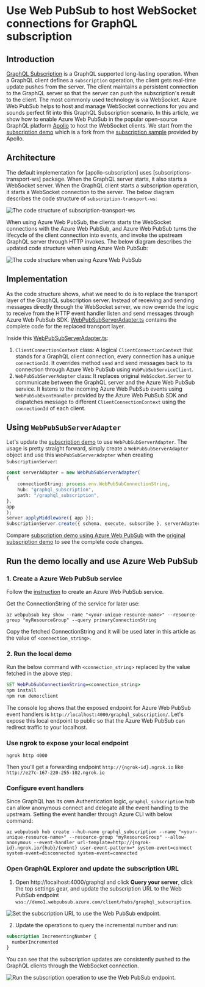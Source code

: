 # Use Web PubSub to host WebSocket connections for GraphQL subscription

## Introduction
[GraphQL Subscription](https://graphql.org/blog/subscriptions-in-graphql-and-relay/) is a GraphQL supported long-lasting operation. When a GraphQL client defines a `subscription` operation, the client gets real-time update pushes from the server. The client maintains a persistent connection to the GraphQL server so that the server can push the subscription's result to the client. The most commonly used technology is via WebSocket. Azure Web PubSub helps to host and manage WebSocket connections for you and sounds perfect fit into this GraphQL Subscription scenario. In this article, we show how to enable Azure Web PubSub in the popular open-source GraphQL platform [Apollo](https://www.apollographql.com/) to host the WebSocket clients. We start from the [subscription demo](./demos/client-websockets/demo-without-awps.ts) which is a fork from the [subscription sample](https://github.com/apollographql/docs-examples/tree/50808f11c5cfeaf029422dee3a3b324a6e93783e/apollo-server/v3/subscriptions) provided by Apollo.

## Architecture

The default implementation for [apollo-subscription] uses [subscriptions-transport-ws] package. When the GraphQL server starts, it also starts a WebSocket server. When the GraphQL client starts a subscription operation, it starts a WebSocket connection to the server. The below diagram describes the code structure of `subscription-transport-ws`:

![The code structure of `subscription-transport-ws`](images/original-code-structure.png)

When using Azure Web PubSub, the clients starts the WebSocket connections with the Azure Web PubSub, and Azure Web PubSub turns the lifecycle of the client connection into events, and invoke the upstream GraphQL server through HTTP invokes. The below diagram describes the updated code structure when using Azure Web PubSub:

![The code structure when using Azure Web PubSub](images/updated-code-structure.png)

## Implementation

As the code structure shows, what we need to do is to replace the transport layer of the GraphQL subscription server. Instead of receiving and sending messages directly through the WebSocket server, we now override the logic to receive from the HTTP event handler listen and send messages through Azure Web PubSub SDK. [WebPubSubServerAdapter.ts](./src/WebPubSubServerAdapter.ts) contains the complete code for the replaced transport layer. 

Inside this [WebPubSubServerAdapter.ts](./src/WebPubSubServerAdapter.ts):

1. `ClientConnectionContext` class: A logical `ClientConnectionContext` that stands for a GraphQL client connection, every connection has a unique `connectionId`. It overrides method `send` and send messages back to its connection through Azure Web PubSub using `WebPubSubServiceClient`. 
1. `WebPubSubServerAdapter` class: It replaces original `WebSocket.Server` to communicate between the GraphQL server and the Azure Web PubSub service. It listens to the incoming Azure Web PubSub events using `WebPubSubEventHandler` provided by the Azure Web PubSub SDK and dispatches message to different `ClientConnectionContext` using the `connectionId` of each client.

## Using `WebPubSubServerAdapter`

Let's update the [subscription demo](./demos/client-websockets/demo-without-awps.ts) to use `WebPubSubServerAdapter`. The usage is pretty straight forward, simply create a `WebPubSubServerAdapter` object and use this `WebPubSubServerAdapter` when creating `SubscriptionServer`:

```typescript
const serverAdapter = new WebPubSubServerAdapter(
{
    connectionString: process.env.WebPubSubConnectionString,
    hub: "graphql_subscription",
    path: "/graphql_subscription",
},
app
);
server.applyMiddleware({ app });
SubscriptionServer.create({ schema, execute, subscribe }, serverAdapter);

```

Compare [subscription demo using Azure Web PubSub](./demos/client-websockets/demo-awps.ts) with the [original subscription demo](./demos/client-websockets/demo-without-awps.ts) to see the complete code changes.

## Run the demo locally and use Azure Web PubSub

### 1. Create a Azure Web PubSub service

Follow the [instruction](https://docs.microsoft.com/en-us/azure/azure-web-pubsub/quickstart-cli-create) to create an Azure Web PubSub service.

Get the ConnectionString of the service for later use:

```azurecli
az webpubsub key show --name "<your-unique-resource-name>" --resource-group "myResourceGroup" --query primaryConnectionString
```

Copy the fetched ConnectionString and it will be used later in this article as the value of `<connection_string>`.

### 2. Run the local demo

Run the below command with `<connection_string>` replaced by the value fetched in the above step:

```cmd
SET WebPubSubConnectionString=<connection_string>
npm install
npm run demo:client
```

The console log shows that the exposed endpoint for Azure Web PubSub event handlers is `http://localhost:4000/graphql_subscription/`. Let's expose this local endpoint to public so that the Azure Web PubSub can redirect traffic to your localhost.

### Use ngrok to expose your local endpoint

```
ngrok http 4000 
```

Then you'll get a forwarding endpoint `http://{ngrok-id}.ngrok.io` like `http://e27c-167-220-255-102.ngrok.io`

### Configure event handlers

Since GraphQL has its own Authentication logic, `graphql_subscription` hub can allow anonymous connect and delegate all the event handling to the upstream. Setting the event handler through Azure CLI with below command:

```azurecli
az webpubsub hub create --hub-name graphql_subscription --name "<your-unique-resource-name>" --resource-group "myResourceGroup" --allow-anonymous --event-handler url-template=http://{ngrok-id}.ngrok.io/{hub}/{event} user-event-pattern=* system-event=connect system-event=disconnected system-event=connected
```

### Open GraphQL Explorer and update the subscription URL

1. Open http://localhost:4000/graphql and click **Query your server**, click the top settings gear, and update the subscription URL to the Web PubSub endpoint `wss://demo1.webpubsub.azure.com/client/hubs/graphql_subscription`. 

![Set the subscription URL to use the Web PubSub endpoint.](images/graphql-explorer.png)

2. Update the operations to query the incremental number and run:

```graphql
subscription IncrementingNumber {
  numberIncremented
}
```

You can see that the subscription updates are consistently pushed to the GraphQL clients through the WebSocket connection.

![Run the subscription operation to use the Web PubSub endpoint.](images/graphql-explorer-run.png)


<!-- TODO: Add PubSub part
## Next step

In this article, we show how to use Azure Web PubSub to host and manage GraphQL Subscription WebSocket connections. Actually Web PubSub can also be used as a Pub/Sub backend engine to sync data between GraphQL servers. [Use Azure Web PubSub for GraphQL Pub/Sub]() describes how to.

 -->